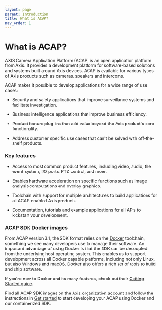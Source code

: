 ```yaml
---
layout: page
parent: Introduction
title: What is ACAP?
nav_order: 1
---
```

# What is ACAP?

AXIS Camera Application Platform (ACAP) is an open application platform from Axis. It provides a development platform for software-based solutions and systems built around Axis devices. ACAP is available for various types of Axis products such as cameras, speakers and intercoms.

ACAP makes it possible to develop applications for a wide range of use cases:

* Security and safety applications that improve surveillance systems and facilitate investigation.

* Business intelligence applications that improve business efficiency.

* Product feature plug-ins that add value beyond the Axis product's core functionality.

* Address customer specific use cases that can't be solved with off-the-shelf products.

### Key features

* Access to most common product features, including video, audio, the event system, I/O ports, PTZ control, and more.

* Enables hardware acceleration on specific functions such as image analysis computations and overlay graphics.

* Toolchain with support for multiple architectures to build applications for all ACAP-enabled Axis products.

* Documentation, tutorials and example applications for all APIs to kickstart your development.

### ACAP SDK Docker images

From ACAP version 3.1, the SDK format relies on the [Docker](https://www.docker.com/) toolchain, something we see many developers use to manage their software. An important advantage of using Docker is that the SDK can be decoupled from the underlying host operating system. This enables us to support development across all Docker capable platforms, including not only Linux, but also Windows and macOS. Docker also offers a rich set of tools to build and ship software.

If you're new to Docker and its many features, check out their [Getting Started guide](https://www.docker.com/get-started). 

Find all ACAP SDK images on the [Axis organization account](https://hub.docker.com/u/axisecp) and follow the instructions in [Get started](../get-started) to start developing your ACAP using Docker and our containerized SDK.


